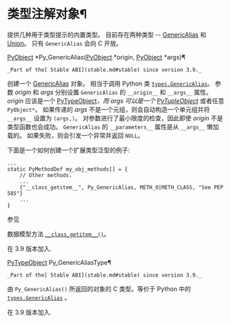 # 类型注解对象¶

提供几种用于类型提示的内置类型。 目前存在两种类型 -- [GenericAlias](stdtypes.md#types-genericalias) 和 [Union](stdtypes.md#types-union)。 只有 `GenericAlias` 会向 C 开放。

[PyObject](structures.md#c.PyObject "PyObject") *Py_GenericAlias([PyObject](structures.md#c.PyObject "PyObject") *origin, [PyObject](structures.md#c.PyObject "PyObject") *args)¶  

    _Part of the[ Stable ABI](stable.md#stable) since version 3.9._

创建一个 [GenericAlias](stdtypes.md#types-genericalias) 对象。 相当于调用 Python 类 [`types.GenericAlias`](types.md#types.GenericAlias "types.GenericAlias")。 参数 _origin_ 和 _args_ 分别设置 `GenericAlias` 的 `__origin__` 和 `__args__` 属性。 _origin_ 应该是一个 [PyTypeObject](type.md#c.PyTypeObject "PyTypeObject")*，而 _args_ 可以是一个 [PyTupleObject](tuple.md#c.PyTupleObject "PyTupleObject")* 或者任意 `PyObject*`。 如果传递的 _args_ 不是一个元组，则会自动构造一个单元组并将 `__args__` 设置为 `(args,)`。 对参数进行了最小限度的检查，因此即使 _origin_ 不是类型函数也会成功。 `GenericAlias` 的 `__parameters__` 属性是从 `__args__` 懒加载的。 如果失败，则会引发一个异常并返回 `NULL`。

下面是一个如何创建一个扩展类型泛型的例子:

    
    
~~~
...
static PyMethodDef my_obj_methods[] = {
    // Other methods.
    ...
    {"__class_getitem__", Py_GenericAlias, METH_O|METH_CLASS, "See PEP 585"}
    ...
}
~~~

参见

数据模型方法 [`__class_getitem__()`](3.%20数据模型.md#object.__class_getitem__ "object.__class_getitem__")。

在 3.9 版本加入.

[PyTypeObject](type.md#c.PyTypeObject "PyTypeObject") Py_GenericAliasType¶  

    _Part of the[ Stable ABI](stable.md#stable) since version 3.9._

由 `Py_GenericAlias()` 所返回的对象的 C 类型。等价于 Python 中的 [`types.GenericAlias`](types.md#types.GenericAlias "types.GenericAlias") 。

在 3.9 版本加入.

